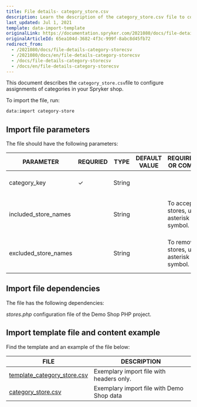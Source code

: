 ```yaml
---
title: File details- category_store.csv
description: Learn the description of the category_store.csv file to configure assignments of categories in your Spkyer shop | Spryker
last_updated: Jul 1, 2021
template: data-import-template
originalLink: https://documentation.spryker.com/2021080/docs/file-details-category-storecsv
originalArticleId: 65ea104d-3682-4f3c-999f-8abc8d45fb72
redirect_from:
  - /2021080/docs/file-details-category-storecsv
  - /2021080/docs/en/file-details-category-storecsv
  - /docs/file-details-category-storecsv
  - /docs/en/file-details-category-storecsv
---
```


This document describes the `category_store.csv`file to configure assignments of categories in your Spryker shop.

To import the file, run:
```bash
data:import category-store
```

## Import file parameters

The file should have the following parameters:

| PARAMETER | REQURIED | TYPE | DEFAULT VALUE | REQUIREMENTS OR COMMENTS | DESCRIPTION |
|-|-|-|-|-|-|
| category_key | &check; | String |   |   | Category key of the category. |
| included_store_names |   | String |   | To accept all stores, use the asterisk (*) symbol. | Holds store names to include separated by a comma. |
| excluded_store_names |   | String |   | To remove all stores, use the asterisk (*) symbol. | Holds store names to exclude separated by a comma. |

## Import file dependencies

The file has the following dependencies:

*stores.php* configuration file of the Demo Shop PHP project.

## Import template file and content example

Find the template and an example of the file below:

| FILE | DESCRIPTION |
|-|-|
| [template_category_store.csv](https://spryker.s3.eu-central-1.amazonaws.com/docs/Developer+Guide/Back-End/Data+Manipulation/Data+Ingestion/Data+Import/Data+Import+Categories/Commerce+Setup/template+category_store.csv) | Exemplary import file with headers only. |
| [category_store.csv](https://spryker.s3.eu-central-1.amazonaws.com/docs/Developer+Guide/Back-End/Data+Manipulation/Data+Ingestion/Data+Import/Data+Import+Categories/Commerce+Setup/category_store.csv) | Exemplary import file with Demo Shop data |
